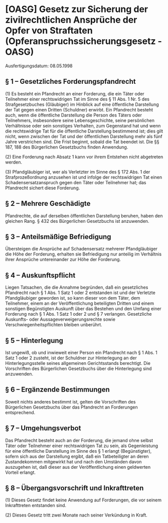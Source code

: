 # [OASG] Gesetz zur Sicherung der zivilrechtlichen Ansprüche der Opfer von Straftaten  (Opferanspruchssicherungsgesetz - OASG)

Ausfertigungsdatum: 08.05.1998

 

## § 1 – Gesetzliches Forderungspfandrecht

(1) Es besteht ein Pfandrecht an einer Forderung, die ein Täter oder Teilnehmer einer rechtswidrigen Tat im Sinne des § 11 Abs. 1 Nr. 5 des Strafgesetzbuches (Gläubiger) im Hinblick auf eine öffentliche Darstellung der Tat gegen einen Dritten (Schuldner) erwirbt. Ein Pfandrecht besteht auch, wenn die öffentliche Darstellung die Person des Täters oder Teilnehmers, insbesondere seine Lebensgeschichte, seine persönlichen Verhältnisse oder sein sonstiges Verhalten, zum Gegenstand hat und wenn die rechtswidrige Tat für die öffentliche Darstellung bestimmend ist; dies gilt nicht, wenn zwischen der Tat und der öffentlichen Darstellung mehr als fünf Jahre verstrichen sind. Die Frist beginnt, sobald die Tat beendet ist. Die §§ 187, 188 des Bürgerlichen Gesetzbuchs finden Anwendung.

(2) Eine Forderung nach Absatz 1 kann vor ihrem Entstehen nicht abgetreten werden.

(3) Pfandgläubiger ist, wer als Verletzter im Sinne des § 172 Abs. 1 der Strafprozeßordnung anzusehen ist und infolge der rechtswidrigen Tat einen Schadensersatzanspruch gegen den Täter oder Teilnehmer hat; das Pfandrecht sichert diese Forderung.


## § 2 – Mehrere Geschädigte

Pfandrechte, die auf derselben öffentlichen Darstellung beruhen, haben den gleichen Rang. § 432 des Bürgerlichen Gesetzbuchs ist anzuwenden.


## § 3 – Anteilsmäßige Befriedigung

Übersteigen die Ansprüche auf Schadensersatz mehrerer Pfandgläubiger die Höhe der Forderung, erhalten sie Befriedigung nur anteilig im Verhältnis ihrer Ansprüche untereinander zur Höhe der Forderung.


## § 4 – Auskunftspflicht

Liegen Tatsachen, die die Annahme begründen, daß ein gesetzliches Pfandrecht nach § 1 Abs. 1 Satz 1 oder 2 entstanden ist und der Verletzte Pfandgläubiger geworden ist, so kann dieser von dem Täter, dem Teilnehmer, einem an der Veröffentlichung beteiligten Dritten und einem sonstigen Begünstigten Auskunft über das Bestehen und den Umfang einer Forderung nach § 1 Abs. 1 Satz 1 oder 2 und § 7 verlangen. Gesetzliche Auskunfts- oder Aussageverweigerungsrechte sowie Verschwiegenheitspflichten bleiben unberührt.


## § 5 – Hinterlegung

Ist ungewiß, ob und inwieweit einer Person ein Pfandrecht nach § 1 Abs. 1 Satz 1 oder 2 zusteht, ist der Schuldner zur Hinterlegung an der Hinterlegungsstelle seines allgemeinen Gerichtsstands berechtigt. Die Vorschriften des Bürgerlichen Gesetzbuchs über die Hinterlegung sind anzuwenden.


## § 6 – Ergänzende Bestimmungen

Soweit nichts anderes bestimmt ist, gelten die Vorschriften des Bürgerlichen Gesetzbuchs über das Pfandrecht an Forderungen entsprechend.


## § 7 – Umgehungsverbot

Das Pfandrecht besteht auch an der Forderung, die jemand ohne selbst Täter oder Teilnehmer einer rechtswidrigen Tat zu sein, als Gegenleistung für eine öffentliche Darstellung im Sinne des § 1 erlangt (Begünstigter), sofern sich aus der Darstellung ergibt, daß ein Tatbeteiligter an deren Zustandekommen mitgewirkt hat und nach den Umständen davon auszugehen ist, daß dieser aus der Veröffentlichung einen geldwerten Vorteil erlangt.


## § 8 – Übergangsvorschrift und Inkrafttreten

(1) Dieses Gesetz findet keine Anwendung auf Forderungen, die vor seinem Inkrafttreten entstanden sind.

(2) Dieses Gesetz tritt zwei Monate nach seiner Verkündung in Kraft.
